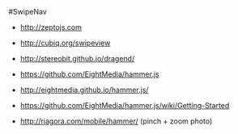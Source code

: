 #SwipeNav

- http://zeptojs.com
- http://cubiq.org/swipeview
- http://stereobit.github.io/dragend/
- https://github.com/EightMedia/hammer.js
- http://eightmedia.github.io/hammer.js/

- https://github.com/EightMedia/hammer.js/wiki/Getting-Started

- http://riagora.com/mobile/hammer/ (pinch + zoom photo)
